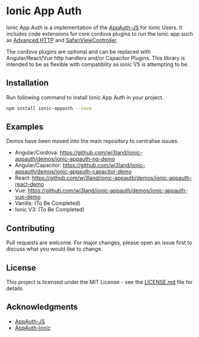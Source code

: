 # Ionic App Auth
Ionic App Auth is a implementation of the [AppAuth-JS](https://github.com/openid/AppAuth-JS) for Ionic Users.
It includes code extensions for core cordova plugins to run the Ionic app such as [Advanced HTTP](https://github.com/silkimen/cordova-plugin-advanced-http) and [SafariViewController](https://github.com/EddyVerbruggen/cordova-plugin-safariviewcontroller).

The cordova plugins are optional and can be replaced with Angular/React/Vue http handlers and/or Capacitor Plugins.
This library is intended to be as flexible with compatiblity as ionic V5 is attempting to be.

## Installation
Run following command to install Ionic App Auth in your project.

```bash
npm install ionic-appauth --save
```

## Examples
Demos have been moved into the main repository to centralise issues.
- Angular/Cordova: https://github.com/wi3land/ionic-appauth/demos/ionic-appauth-ng-demo<br />
- Angular/Capacitor: https://github.com/wi3land/ionic-appauth/demos/ionic-appauth-capacitor-demo<br />
- React: https://github.com/wi3land/ionic-appauth/demos/ionic-appauth-react-demo<br />
- Vue: https://github.com/wi3land/ionic-appauth/demos/ionic-appauth-vue-demo<br />
- Vanilla: (To Be Completed)
- Ionic V3: (To Be Completed)

## Contributing
Pull requests are welcome. For major changes, please open an issue first to discuss what you would like to change.

## License

This project is licensed under the MIT License - see the [LICENSE.md](LICENSE.md) file for details

## Acknowledgments

* [AppAuth-JS](https://github.com/openid/AppAuth-JS)
* [AppAuth-Ionic](https://github.com/Belicosus/AppAuth-Ionic)
